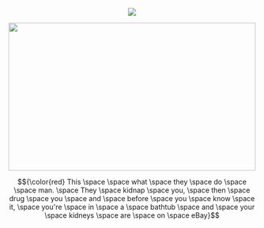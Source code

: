 <p align="center"> <img src="https://komarev.com/ghpvc/?username=whannells&label=profile%20views!&color=fe0914&style=flat"  </p>

<p align="center"> <img src="https://github.com/user-attachments/assets/b55412db-75d4-4c97-a029-73ea021e76bb" width="500" height="300">
  
<p align="center"> $${\color{red} This \space \space what \space they \space do \space \space man. \space They \space kidnap \space you, \space then \space drug \space you \space and \space before \space you \space know \space it, \space you're \space in \space a \space bathtub \space and \space your \space kidneys \space are \space on \space eBay}$$



